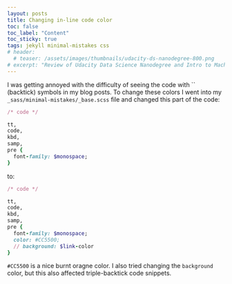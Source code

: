 ```yaml
---
layout: posts
title: Changing in-line code color
toc: false
toc_label: "Content"
toc_sticky: true
tags: jekyll minimal-mistakes css
# header:
  # teaser: /assets/images/thumbnails/udacity-ds-nanodegree-800.png
# excerpt: "Review of Udacity Data Science Nanodegree and Intro to Machine Learning Nanodegree"
---
```


I was getting annoyed with the difficulty of seeing the code with \`\` (backtick) symbols in my blog posts. To change these colors I went into my `_sass/minimal-mistakes/_base.scss` file and changed this part of the code:

```ruby
/* code */

tt,
code,
kbd,
samp,
pre {
  font-family: $monospace;
}
```

to:

```ruby
/* code */

tt,
code,
kbd,
samp,
pre {
  font-family: $monospace;
  color: #CC5500;
  // background: $link-color
}
```

`#CC5500` is a nice burnt oragne color. I also tried changing the `background` color, but this also affected triple-backtick code snippets.